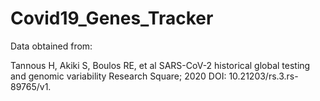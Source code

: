 # Covid19_Genes_Tracker

Data obtained from:

Tannous H, Akiki S, Boulos RE, et al
SARS-CoV-2 historical global testing and genomic variability
Research Square; 2020
DOI: 10.21203/rs.3.rs-89765/v1.
